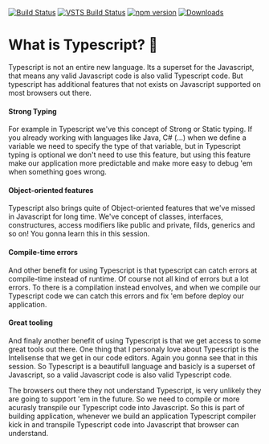 [![Build Status](https://travis-ci.org/Microsoft/TypeScript.svg?branch=master)](https://travis-ci.org/Microsoft/TypeScript)
[![VSTS Build Status](https://typescript.visualstudio.com/_apis/public/build/definitions/cf7ac146-d525-443c-b23c-0d58337efebc/4/badge)](https://typescript.visualstudio.com/TypeScript/_build/latest?definitionId=4&view=logs) 
[![npm version](https://badge.fury.io/js/typescript.svg)](https://www.npmjs.com/package/typescript)
[![Downloads](https://img.shields.io/npm/dm/typescript.svg)](https://www.npmjs.com/package/typescript)

# What is Typescript? 🤔

Typescript is not an entire new language. Its a superset for the Javascript, that means any valid Javascript code is also valid Typescript code. But typescript has additional features that not exists on Javascript supported on most browsers out there.

#### Strong Typing 
For example in Typescript we've this concept of Strong or Static typing. If you already working with languages like Java, C# (...) when we define a variable we need to specify the type of that variable, but in Typescript typing is optional we don't need to use this feature, but using this feature make our application more predictable and make more easy to debug 'em when something goes wrong.

#### Object-oriented features 
Typescript also brings quite of Object-oriented features that we've missed in Javascript for long time. We've concept  of classes, interfaces, constructures, access modifiers like public and private, filds, generics and so on! You gonna learn this in this session.

#### Compile-time errors 
And other benefit for using Typescript is that typescript can catch errors at compile-time instead of runtime. Of course not all kind of errors but a lot errors. To there is a compilation instead envolves, and when we compile our Typescript code we can catch this errors and fix 'em before deploy our application.

#### Great tooling 
And finaly another benefit of using Typescript is that we get access to some great tools out there. One thing that I personaly love about Typescript is the Intelisense that we get in our code editors. Again you gonna see that in this session.
So Typescript is a beautifull language and basicly is a superset of Javascript, so a valid Javascript code is also valid Typescript code.

The browsers out there they not understand Typescript, is very unlikely they are going to support 'em in the future. So we need to compile or more acurasly transpile our Typescript code into Javascript. So this is part of building application, whenever we build an application Typescript compiler kick in and transpile Typescript  code into Javascript that browser can understand.
